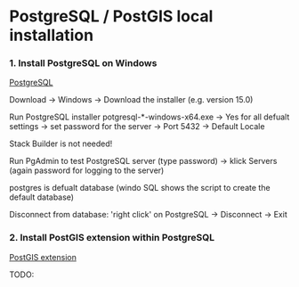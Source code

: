 # PostgreSQL / PostGIS local installation

### 1. Install PostgreSQL on Windows 

[PostgreSQL](https://www.postgresql.org/) 

Download -> Windows -> Download the installer (e.g. version 15.0) 

Run PostgreSQL installer potgresql-*-windows-x64.exe -> Yes for all defualt settings
-> set password for the server -> Port 5432 -> Default Locale 


Stack Builder is not needed! 

Run PgAdmin to test PostgreSQL server (type password) -> klick Servers (again password for logging to the server)

postgres is defualt database (windo SQL shows the script to create the default database)

Disconnect from database: 'right click' on PostgreSQL -> Disconnect -> Exit 


### 2. Install PostGIS extension within PostgreSQL 

[PostGIS extension](https://postgis.net)

TODO: 
